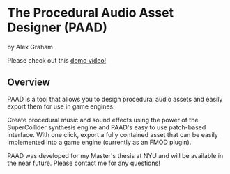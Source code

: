 # The Procedural Audio Asset Designer (PAAD)
by Alex Graham

Please check out this [demo video!](https://www.youtube.com/watch?v=TJlD6vVK9yk)

## Overview
PAAD is a tool that allows you to design procedural audio assets and easily export them for use in game engines.

Create procedural music and sound effects using the power of the SuperCollider synthesis engine and PAAD's easy to use patch-based interface. With one click, export a fully contained asset that can be easily implemented into a game engine (currently as an FMOD plugin).

PAAD was developed for my Master's thesis at NYU and will be available in the near future. Please contact me for any questions!


